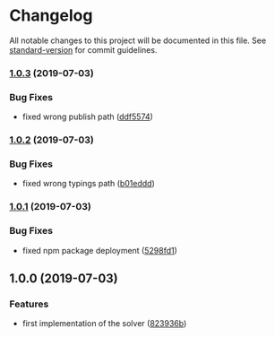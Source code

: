 # Changelog

All notable changes to this project will be documented in this file. See [standard-version](https://github.com/conventional-changelog/standard-version) for commit guidelines.

### [1.0.3](https://github.com/ffxiv-teamcraft/crafting-solver/compare/v1.0.2...v1.0.3) (2019-07-03)


### Bug Fixes

* fixed wrong publish path ([ddf5574](https://github.com/ffxiv-teamcraft/crafting-solver/commit/ddf5574))



### [1.0.2](https://github.com/ffxiv-teamcraft/crafting-solver/compare/v1.0.1...v1.0.2) (2019-07-03)


### Bug Fixes

* fixed wrong typings path ([b01eddd](https://github.com/ffxiv-teamcraft/crafting-solver/commit/b01eddd))



### [1.0.1](https://github.com/ffxiv-teamcraft/crafting-solver/compare/v1.0.0...v1.0.1) (2019-07-03)


### Bug Fixes

* fixed npm package deployment ([5298fd1](https://github.com/ffxiv-teamcraft/crafting-solver/commit/5298fd1))



## 1.0.0 (2019-07-03)


### Features

* first implementation of the solver ([823936b](https://github.com/ffxiv-teamcraft/crafting-solver/commit/823936b))
